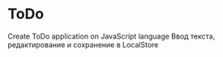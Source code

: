 # ToDo
Create ToDo application on JavaScript language
Ввод текста, редактирование и сохранение в LocalStore
